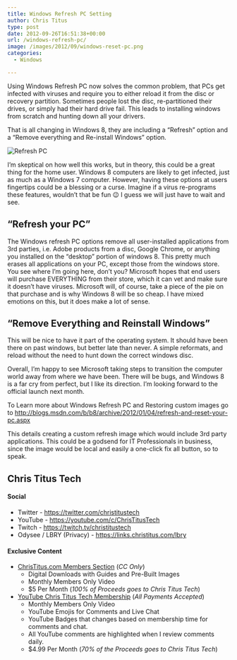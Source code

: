 ```yaml
---
title: Windows Refresh PC Setting
author: Chris Titus
type: post
date: 2012-09-26T16:51:38+00:00
url: /windows-refresh-pc/
image: /images/2012/09/windows-reset-pc.png
categories:
  - Windows

---
```

Using Windows Refresh PC now solves the common problem, that PCs get infected with viruses and require you to either reload it from the disc or recovery partition. Sometimes people lost the disc, re-partitioned their drives, or simply had their hard drive fail. This leads to installing windows from scratch and hunting down all your drivers.<!--more-->

That is all changing in Windows 8, they are including a &#8220;Refresh&#8221; option and a &#8220;Remove everything and Re-install Windows&#8221; option.

![Refresh PC](/images/2012/09/refresh-pc.png)

I&#8217;m skeptical on how well this works, but in theory, this could be a great thing for the home user. Windows 8 computers are likely to get infected, just as much as a Windows 7 computer. However, having these options at users fingertips could be a blessing or a curse. Imagine if a virus re-programs these features, wouldn&#8217;t that be fun 😉 I guess we will just have to wait and see.

## &#8220;Refresh your PC&#8221;

The Windows refresh PC options remove all user-installed applications from 3rd parties, i.e. Adobe products from a disc, Google Chrome, or anything you installed on the &#8220;desktop&#8221; portion of windows 8. This pretty much erases all applications on your PC, except those from the windows store. You see where I&#8217;m going here, don&#8217;t you? Microsoft hopes that end users will purchase EVERYTHING from their store, which it can vet and make sure it doesn&#8217;t have viruses. Microsoft will, of course, take a piece of the pie on that purchase and is why Windows 8 will be so cheap. I have mixed emotions on this, but it does make a lot of sense.

## &#8220;Remove Everything and Reinstall Windows&#8221;

This will be nice to have it part of the operating system. It should have been there on past windows, but better late than never. A simple reformats, and reload without the need to hunt down the correct windows disc.

Overall, I&#8217;m happy to see Microsoft taking steps to transition the computer world away from where we have been. There will be bugs, and Windows 8 is a far cry from perfect, but I like its direction. I&#8217;m looking forward to the official launch next month.

To Learn more about Windows Refresh PC and Restoring custom images go to <http://blogs.msdn.com/b/b8/archive/2012/01/04/refresh-and-reset-your-pc.aspx>

This details creating a custom refresh image which would include 3rd party applications. This could be a godsend for IT Professionals in business, since the image would be local and easily a one-click fix all button, so to speak.

## Chris Titus Tech

#### Social

- Twitter - <https://twitter.com/christitustech>
- YouTube - <https://youtube.com/c/ChrisTitusTech>
- Twitch - <https://twitch.tv/christitustech>
- Odysee / LBRY (Privacy) - <https://links.christitus.com/lbry>

#### Exclusive Content

- [ChrisTitus.com Members Section][1] (_CC Only_)
  - Digital Downloads with Guides and Pre-Built Images
  - Monthly Members Only Video
  - $5 Per Month (_100% of Proceeds goes to Chris Titus Tech_)
- [YouTube Chris Titus Tech Membership][2] (_All Payments Accepted_)
  - Monthly Members Only Video
  - YouTube Emojis for Comments and Live Chat
  - YouTube Badges that changes based on membership time for comments and chat.
  - All YouTube comments are highlighted when I review comments daily. 
  - $4.99 Per Month (_70% of the Proceeds goes to Chris Titus Tech_)

 [1]: https://portal.christitus.com
 [2]: https://links.christitus.com/join